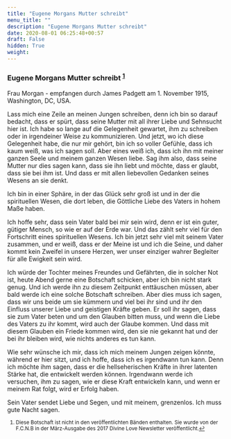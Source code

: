 ```yaml
---
title: "Eugene Morgans Mutter schreibt"
menu_title: ""
description: "Eugene Morgans Mutter schreibt"
date: 2020-08-01 06:25:48+00:57
draft: False
hidden: True
weight:
---
```

### Eugene Morgans Mutter schreibt <sup id="a1">[1](#f1)</sup>

Frau Morgan - empfangen durch James Padgett am 1. November 1915, Washington, DC, USA.

Lass mich eine Zeile an meinen Jungen schreiben, denn ich bin so darauf bedacht, dass er spürt, dass seine Mutter mit all ihrer Liebe und Sehnsucht hier ist. Ich habe so lange auf die Gelegenheit gewartet, ihm zu schreiben oder in irgendeiner Weise zu kommunizieren. Und jetzt, wo ich diese Gelegenheit habe, die nur mir gehört, bin ich so voller Gefühle, dass ich kaum weiß, was ich sagen soll. Aber eines weiß ich, dass ich ihn mit meiner ganzen Seele und meinem ganzen Wesen liebe. Sag ihm also, dass seine Mutter nur dies sagen kann, dass sie ihn liebt und möchte, dass er glaubt, dass sie bei ihm ist. Und dass er mit allen liebevollen Gedanken seines Wesens an sie denkt.

Ich bin in einer Sphäre, in der das Glück sehr groß ist und in der die spirituellen Wesen, die dort leben, die Göttliche Liebe des Vaters in hohem Maße haben.

Ich hoffe sehr, dass sein Vater bald bei mir sein wird, denn er ist ein guter, gütiger Mensch, so wie er auf der Erde war. Und das zählt sehr viel für den Fortschritt eines spirituellen Wesens. Ich bin jetzt sehr viel mit seinem Vater zusammen, und er weiß, dass er der Meine ist und ich die Seine, und daher kommt kein Zweifel in unsere Herzen, wer unser einziger wahrer Begleiter für alle Ewigkeit sein wird.

Ich würde der Tochter meines Freundes und Gefährten, die in solcher Not ist, heute Abend gerne eine Botschaft schicken, aber ich bin nicht stark genug. Und ich werde ihn zu diesem Zeitpunkt enttäuschen müssen, aber bald werde ich eine solche Botschaft schreiben. Aber dies muss ich sagen, dass wir uns beide um sie kümmern und viel bei ihr sind und ihr den Einfluss unserer Liebe und geistigen Kräfte geben. Er soll ihr sagen, dass sie zum Vater beten und um den Glauben bitten muss, und wenn die Liebe des Vaters zu ihr kommt, wird auch der Glaube kommen. Und dass mit diesem Glauben ein Friede kommen wird, den sie nie gekannt hat und der bei ihr bleiben wird, wie nichts anderes es tun kann.

Wie sehr wünsche ich mir, dass ich mich meinem Jungen zeigen könnte, während er hier sitzt, und ich hoffe, dass ich es irgendwann tun kann. Denn ich möchte ihm sagen, dass er die hellseherischen Kräfte in ihrer latenten Stärke hat, die entwickelt werden können. Irgendwann werde ich versuchen, ihm zu sagen, wie er diese Kraft entwickeln kann, und wenn er meinem Rat folgt, wird er Erfolg haben.

Sein Vater sendet Liebe und Segen, und mit meinem, grenzenlos. Ich muss gute Nacht sagen.
<small>

1. <large id="f1"> Diese Botschaft ist nicht in den veröffentlichten Bänden enthalten. Sie wurde von der F.C.N.B in der März-Ausgabe des 2017 Divine Love Newsletter veröffentlicht.[↩](#a1)
